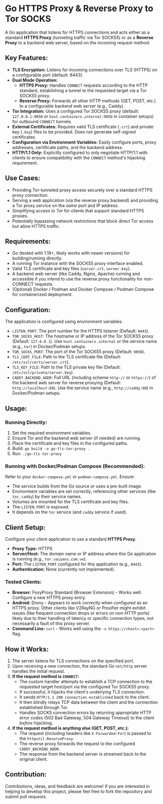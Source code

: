 # Go HTTPS Proxy & Reverse Proxy to Tor SOCKS

A Go application that listens for HTTPS connections and acts either as a standard **HTTPS Proxy** (tunneling traffic via Tor SOCKS5) or as a **Reverse Proxy** to a backend web server, based on the incoming request method.

## Key Features:

*   **TLS Encryption:** Listens for incoming connections over TLS (HTTPS) on a configurable port (default: 8443).
*   **Dual Mode Operation:**
    *   **HTTPS Proxy:** Handles `CONNECT` requests according to the HTTP standard, establishing a tunnel to the requested target via a Tor SOCKS5 proxy.
    *   **Reverse Proxy:** Forwards all other HTTP methods (GET, POST, etc.) to a configurable backend web server (e.g., Caddy).
*   **Tor Integration:** Uses a configured Tor SOCKS5 proxy (default: `127.0.0.1:9050` or `host.containers.internal:9050` in container setups) for outbound `CONNECT` tunnels.
*   **External Certificates:** Requires valid TLS certificate (`.crt`) and private key (`.key`) files to be provided. Does not generate self-signed certificates.
*   **Configuration via Environment Variables:** Easily configure ports, proxy addresses, certificate paths, and the backend address.
*   **HTTP/1.1 Only:** Explicitly configured to only negotiate HTTP/1.1 with clients to ensure compatibility with the `CONNECT` method's hijacking requirement.

## Use Cases:

*   Providing Tor-tunneled proxy access securely over a standard HTTPS proxy connection.
*   Serving a web application (via the reverse proxy backend) and providing a Tor proxy service on the *same* port and IP address.
*   Simplifying access to Tor for clients that support standard HTTPS proxies.
*   Potentially bypassing network restrictions that block direct Tor access but allow HTTPS traffic.

## Requirements:

*   Go (tested with 1.18+, likely works with newer versions) for building/running directly.
*   A running Tor instance with the SOCKS5 proxy interface enabled.
*   Valid TLS certificate and key files (`server.crt`, `server.key`).
*   A backend web server (like Caddy, Nginx, Apache) running and accessible if you intend to use the reverse proxy functionality for non-CONNECT requests.
*   (Optional) Docker / Podman and Docker Compose / Podman Compose for containerized deployment.

## Configuration:

The application is configured using environment variables:

*   `LISTEN_PORT`: The port number for the HTTPS listener (Default: `8443`).
*   `TOR_SOCKS_HOST`: The hostname or IP address of the Tor SOCKS5 proxy (Default: `127.0.0.1`). Use `host.containers.internal` or the service name (e.g., `tor`) in Docker/Podman setups.
*   `TOR_SOCKS_PORT`: The port of the Tor SOCKS5 proxy (Default: `9050`).
*   `TLS_CERT_FILE`: Path to the TLS certificate file (Default: `/etc/ssl/certs/server.crt`).
*   `TLS_KEY_FILE`: Path to the TLS private key file (Default: `/etc/ssl/private/server.key`).
*   `CADDY_BACKEND_ADDR`: Full URL (including scheme `http://` or `https://`) of the backend web server for reverse proxying (Default: `http://localhost:80`). Use the service name (e.g., `http://caddy:80`) in Docker/Podman setups.

## Usage:

### Running Directly:

1.  Set the required environment variables.
2.  Ensure Tor and the backend web server (if needed) are running.
3.  Place the certificate and key files in the configured paths.
4.  Build: `go build -o go-tls-tor-proxy .`
5.  Run: `./go-tls-tor-proxy`

### Running with Docker/Podman Compose (Recommended):

Refer to your `docker-compose.yml` or `podman-compose.yml`. Ensure:
*   The service builds from the Go source or uses a pre-built image.
*   Environment variables are set correctly, referencing other services (like `tor`, `caddy`) by their service names.
*   Volumes are mounted for the TLS certificate and key files.
*   The `LISTEN_PORT` is exposed.
*   It depends on the `tor` service (and `caddy` service if used).

## Client Setup:

Configure your client application to use a standard **HTTPS Proxy**.

*   **Proxy Type:** HTTPS
*   **Server/Host:** The domain name or IP address where this Go application is running (e.g., `tor.saiyans.com.ve`).
*   **Port:** The `LISTEN_PORT` configured for this application (e.g., `8443`).
*   **Authentication:** None (currently not implemented).

### Tested Clients:

*   **Browser:** FoxyProxy Standard (Browser Extension) - Works well. Configure a new HTTPS proxy entry.
*   **Android:** Drony - Appears to work correctly when configured as an HTTPS proxy. Other clients like V2RayNG or Proxifier might exhibit issues (like frequent connection drops or errors on non-HTTP ports) likely due to their handling of latency or specific connection types, not necessarily a fault of this proxy server.
*   **Command Line:** `curl` - Works well using the `-x https://<host>:<port>` flag.

## How it Works:

1.  The server listens for TLS connections on the specified port.
2.  Upon receiving a new connection, the standard Go `net/http` server handles the initial request.
3.  **If the request method is `CONNECT`:**
    *   The custom handler attempts to establish a TCP connection to the requested target host/port via the configured Tor SOCKS5 proxy.
    *   If successful, it hijacks the client's underlying TLS connection.
    *   It sends `HTTP/1.1 200 Connection established` back to the client.
    *   It then blindly relays TCP data between the client and the connection established through Tor.
    *   Handles SOCKS connection errors by returning appropriate HTTP error codes (502 Bad Gateway, 504 Gateway Timeout) to the client *before* hijacking.
4.  **If the request method is anything else (GET, POST, etc.):**
    *   The request (including headers like `X-Forwarded-For`) is passed to the `httputil.ReverseProxy`.
    *   The reverse proxy forwards the request to the configured `CADDY_BACKEND_ADDR`.
    *   The response from the backend server is streamed back to the original client.

## Contribution:

Contributions, ideas, and feedback are welcome! If you are interested in helping to develop this project, please feel free to fork the repository and submit pull requests.